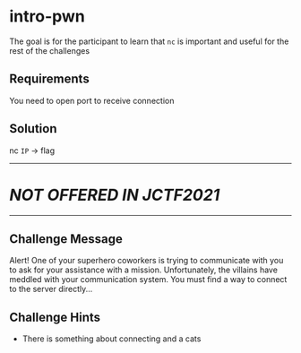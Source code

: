 # intro-pwn
The goal is for the participant to learn that `nc` is important and useful for the rest of the challenges


## Requirements
You need to open port to receive connection

## Solution
nc `IP` -> flag

---

# ***NOT OFFERED IN JCTF2021*** 

---

## Challenge Message
Alert! One of your superhero coworkers is trying to communicate with you to ask for your assistance with a mission. Unfortunately, the villains have meddled with your communication system. You must find a way to connect to the server directly...

## Challenge Hints
* There is something about connecting and a cats